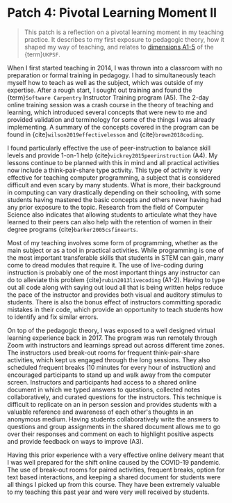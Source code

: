 # Patch 4: Pivotal Learning Moment II

> This patch is a reflection on a pivotal learning moment in my teaching
> practice. It describes to my first exposure to pedagogic theory, how it
> shaped my way of teaching, and relates to [dimensions A1-5](ukpsf) of the
> {term}`UKPSF`.

When I first started teaching in 2014, I was thrown into a classroom with no
preparation or formal training in pedagogy.
I had to simultaneously teach myself how to teach as well as the
subject, which was outside of my expertise.
After a rough start, I sought out training and found the
{term}`Software Carpentry` Instructor Training program (A5).
The 2-day online training session was a crash course in the theory of teaching
and learning, which introduced several concepts that were new to me and
provided validation and terminology for some of the things I was already
implementing.
A summary of the concepts covered in the program can be found in
{cite}`wilson2019effectivelesson` and {cite}`brown2018coding`.

I found particularly effective the use of peer-instruction to balance skill
levels and provide 1-on-1 help {cite}`vickrey2015peerinstruction` (A4).
My lessons continue to be planned with this in mind and all practical
activities now include a think-pair-share type activity.
This type of activity is very effective for teaching computer programming,
a subject that is considered difficult and even scary by many students.
What is more, their background in computing can vary drastically depending
on their schooling, with some students having mastered the basic concepts and
others never having had any prior exposure to the topic.
Research from the field of Computer Science also indicates that allowing
students to articulate what they have learned to their peers can also help
with the retention of women in their degree programs
{cite}`barker2005csfinearts`.

Most of my teaching involves some form of programming, whether as the main
subject or as a tool in practical activities.
While programming is one of the most important transferable skills that
students in STEM can gain, many come to dread modules that require it.
The use of live-coding during instruction is probably one of the most important
things any instructor can do to alleviate this problem
{cite}`rubin2013livecoding` (A1-2).
Having to type out all code along with saying out loud all that is being
written helps reduce the pace of the instructor and provides both visual and
auditory stimulus to students.
There is also the bonus effect of instructors committing sporadic mistakes in
their code, which provide an opportunity to teach students how to identify and
fix similar errors.

On top of the pedagogic theory, I was exposed to a well designed virtual
learning experience back in 2017.
The program was run remotely through Zoom with instructors and learnings spread
out across different time zones.
The instructors used break-out rooms for frequent think-pair-share activities,
which kept us engaged through the long sessions.
They also scheduled frequent breaks (10 minutes for every hour of instruction)
and encouraged participants to stand up and walk away from the computer screen.
Instructors and participants had access to a shared online document in which we
typed answers to questions, collected notes collaboratively, and curated
questions for the instructors.
This technique is difficult to replicate on an in person session and provides
students with a valuable reference and awareness of each other's thoughts in an
anonymous medium.
Having students collaboratively write the answers to questions and group
assignments in the shared document allows me to go over their responses and
comment on each to highlight positive aspects and provide feedback on ways to
improve (A3).

Having this prior experience with a very effective online delivery meant that I
was well prepared for the shift online caused by the COVID-19 pandemic.
The use of break-out rooms for paired activities, frequent breaks, option for
text based interactions, and keeping a shared document for students were all
things I picked up from this course.
They have been extremely valuable to my teaching this past year and were very
well received by students.

